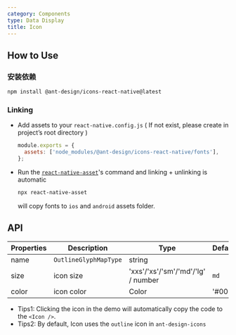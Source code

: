 ```yaml
---
category: Components
type: Data Display
title: Icon
---
```


## How to Use

### 安装依赖

```bash
npm install @ant-design/icons-react-native@latest
```


### Linking

 - Add assets to your `react-native.config.js` ( If not exist, please create in project’s root directory )

   ```js
   module.exports = {
     assets: ['node_modules/@ant-design/icons-react-native/fonts'],
   };
   ```

 - Run the [`react-native-asset`](https://github.com/unimonkiez/react-native-asset)'s command and linking + unlinking is automatic

   ```bash
   npx react-native-asset
   ```
   will copy fonts to `ios` and `android` assets folder.


## API

| Properties | Description         | Type                               | Default |
| ---------- | ------------------- | ---------------------------------- | ------- |
| name       | `OutlineGlyphMapType` | string                             |
| size       | icon size           | 'xxs'/'xs'/'sm'/'md'/'lg' / number | `md`    |
| color      | icon color          | Color                              | '#000'  |

 - Tips1: Clicking the icon in the demo will automatically copy the code to the `<Icon />`.
 - Tips2: By default, Icon uses the `outline` icon in `ant-design-icons`